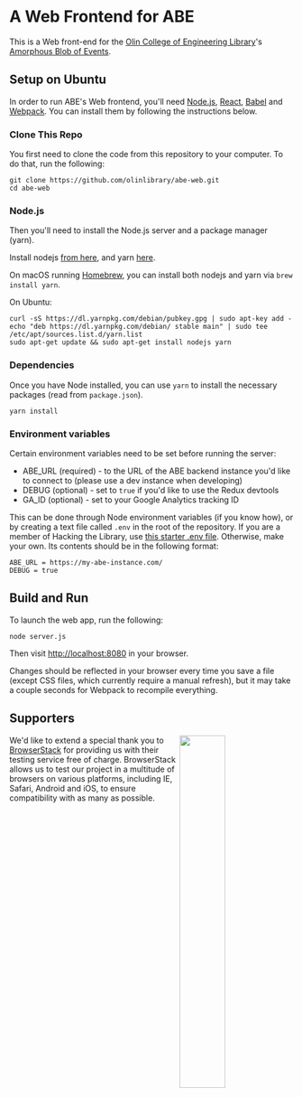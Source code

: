 # A Web Frontend for ABE

This is a Web front-end for the
[Olin College of Engineering Library](http://www.olin.build)'s
[Amorphous Blob of Events](https://github.com/olinlibrary/ABE).

## Setup on Ubuntu

In order to run ABE's Web frontend, you'll need [Node.js](https://nodejs.org/en/https://nodejs.org/en/),
[React](https://facebook.github.io/react/), [Babel](https://babeljs.io/) and [Webpack](https://webpack.js.org/).
You can install them by following the instructions below.

### Clone This Repo

You first need to clone the code from this repository to your computer. To do that, run the following:

    git clone https://github.com/olinlibrary/abe-web.git
    cd abe-web

### Node.js

Then you'll need to install the Node.js server and a package manager (yarn).

Install nodejs [from here](https://nodejs.org/en/), and yarn
[here](https://yarnpkg.com/en/).

On macOS running [Homebrew](https://brew.sh/), you can install both nodejs and
yarn via `brew install yarn`.

On Ubuntu:

    curl -sS https://dl.yarnpkg.com/debian/pubkey.gpg | sudo apt-key add -
    echo "deb https://dl.yarnpkg.com/debian/ stable main" | sudo tee /etc/apt/sources.list.d/yarn.list
    sudo apt-get update && sudo apt-get install nodejs yarn

### Dependencies

Once you have Node installed, you can use `yarn` to install the necessary packages (read from `package.json`).

    yarn install

### Environment variables

Certain environment variables need to be set before running the server:

* ABE_URL (required) - to the URL of the ABE backend instance you'd like to connect to (please use a dev instance when developing)
* DEBUG (optional) - set to `true` if you'd like to use the Redux devtools
* GA_ID (optional) - set to your Google Analytics tracking ID

This can be done through Node environment variables (if you know how), or by creating a text file called `.env` in the root of the repository.
If you are a member of Hacking the Library, use [this starter .env file](https://docs.google.com/document/d/1CZ45xYT33sTi5xpFJF8BkEeniCRszaxcfwiBmvMdmbk/edit).
Otherwise, make your own. Its contents should be in the following format:

```
ABE_URL = https://my-abe-instance.com/
DEBUG = true
```

## Build and Run

To launch the web app, run the following:

    node server.js

Then visit <http://localhost:8080> in your browser.

Changes should be reflected in your browser every time you save a file (except CSS files, which currently require a manual refresh),
but it may take a couple seconds for Webpack to recompile everything.

## Supporters

<a target="_blank" href="http://browserstack.com/" alt="BrowserStack"><img align="right" src="https://bstacksupport.zendesk.com/attachments/token/GVENo6DR01sT3B5jsNRfU0II7/?name=Logo-01.svg" width="40%"></a>We'd like to extend a special thank you to [BrowserStack](http://browserstack.com/) for providing us with their testing service free of charge. BrowserStack allows us to test our project in a multitude of browsers on various platforms, including IE, Safari, Android and iOS, to ensure compatibility with as many as possible.
